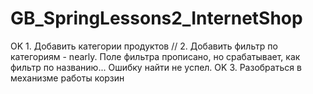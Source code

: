 # GB_SpringLessons2_InternetShop

OK 1. Добавить категории продуктов
  // 2. Добавить фильтр по категориям              - nearly. Поле фильтра прописано, но срабатывает, как фильтр по названию... Ошибку найти не успел.
OK 3. Разобраться в механизме работы корзин

